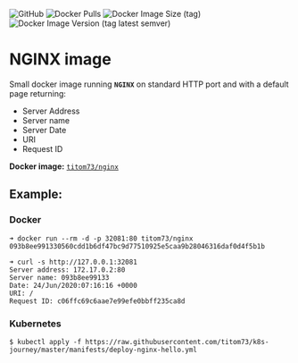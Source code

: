 ![GitHub](https://img.shields.io/github/license/arista-netdevops-community/docker-avd-base) ![Docker Pulls](https://img.shields.io/docker/pulls/titom73/nginx) ![Docker Image Size (tag)](https://img.shields.io/docker/image-size/titom73/nginx/latest) ![Docker Image Version (tag latest semver)](https://img.shields.io/docker/v/titom73/nginx/latest)
# NGINX image

Small docker image running __`NGINX`__ on standard HTTP port and with a default page returning:

- Server Address
- Server name
- Server Date
- URI
- Request ID

__Docker image:__ [`titom73/nginx`](https://hub.docker.com/repository/docker/titom73/nginx)

## Example:

### Docker

```shell
➜ docker run --rm -d -p 32081:80 titom73/nginx
093b8ee991330560cdd1b6df47bc9d77510925e5caa9b28046316daf0d4f5b1b

➜ curl -s http://127.0.0.1:32081
Server address: 172.17.0.2:80
Server name: 093b8ee99133
Date: 24/Jun/2020:07:16:16 +0000
URI: /
Request ID: c06ffc69c6aae7e99efe0bbff235ca8d
```

### Kubernetes

```shell
$ kubectl apply -f https://raw.githubusercontent.com/titom73/k8s-journey/master/manifests/deploy-nginx-hello.yml
```

